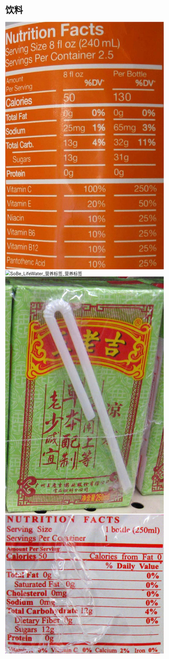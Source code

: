 # 饮料

![SoBe_LifeWater_营养标签](/images/附录-食品/饮料/SoBe_LifeWater_营养标签.jpg)
![SoBe_LifeWater_营养标签_营养标签](/images/附录-食品/饮料/SoBe_LifeWater_营养标签_营养标签.jpg)
![王老吉_凉茶](/images/附录-食品/饮料/王老吉_凉茶.jpg)
![王老吉_凉茶_营养标签](/images/附录-食品/饮料/王老吉_凉茶_营养标签.jpg)